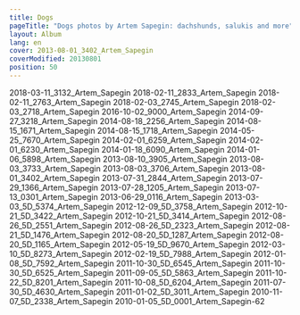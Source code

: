 ```yaml
---
title: Dogs
pageTitle: "Dogs photos by Artem Sapegin: dachshunds, salukis and more"
layout: Album
lang: en
cover: 2013-08-01_3402_Artem_Sapegin
coverModified: 20130801
position: 50
---
```


2018-03-11_3132_Artem_Sapegin
2018-02-11_2833_Artem_Sapegin
2018-02-11_2763_Artem_Sapegin
2018-02-03_2745_Artem_Sapegin
2018-02-03_2718_Artem_Sapegin
2016-10-02_9000_Artem_Sapegin
2014-09-27_3218_Artem_Sapegin
2014-08-18_2256_Artem_Sapegin
2014-08-15_1671_Artem_Sapegin
2014-08-15_1718_Artem_Sapegin
2014-05-25_7670_Artem_Sapegin
2014-02-01_6259_Artem_Sapegin
2014-02-01_6230_Artem_Sapegin
2014-01-18_6090_Artem_Sapegin
2014-01-06_5898_Artem_Sapegin
2013-08-10_3905_Artem_Sapegin
2013-08-03_3733_Artem_Sapegin
2013-08-03_3706_Artem_Sapegin
2013-08-01_3402_Artem_Sapegin
2013-07-31_2844_Artem_Sapegin
2013-07-29_1366_Artem_Sapegin
2013-07-28_1205_Artem_Sapegin
2013-07-13_0301_Artem_Sapegin
2013-06-29_0116_Artem_Sapegin
2013-03-03_5D_5374_Artem_Sapegin
2012-12-09_5D_3758_Artem_Sapegin
2012-10-21_5D_3422_Artem_Sapegin
2012-10-21_5D_3414_Artem_Sapegin
2012-08-26_5D_2551_Artem_Sapegin
2012-08-26_5D_2323_Artem_Sapegin
2012-08-21_5D_1476_Artem_Sapegin
2012-08-20_5D_1287_Artem_Sapegin
2012-08-20_5D_1165_Artem_Sapegin
2012-05-19_5D_9670_Artem_Sapegin
2012-03-10_5D_8273_Artem_Sapegin
2012-02-19_5D_7988_Artem_Sapegin
2012-01-08_5D_7592_Artem_Sapegin
2011-10-30_5D_6545_Artem_Sapegin
2011-10-30_5D_6525_Artem_Sapegin
2011-09-05_5D_5863_Artem_Sapegin
2011-10-22_5D_8201_Artem_Sapegin
2011-10-08_5D_6204_Artem_Sapegin
2011-07-30_5D_4630_Artem_Sapegin
2011-01-02_5D_3011_Artem_Sapegin
2010-11-07_5D_2338_Artem_Sapegin
2010-01-05_5D_0001_Artem_Sapegin-62

